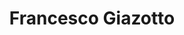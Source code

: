 ---
# Display name
title: Francesco Giazotto
weight: 20
first_name: Francesco
last_name: Giazotto

# Is this the primary user of the site?
superuser: false

role:

# Organizations/Affiliations
organizations:
  - name: NEST Istituto Nanoscienze-CNR & Scuola Normale Superiore, Pisa

social:
  - icon: globe
    icon_pack: fas
    link: https://www.nano.cnr.it/researcher-profile/francesco-giazotto/
  - icon: envelope
    icon_pack: fas
    link: 'mailto:irene.francesco.giazotto@nano.cnr.it'
  - icon: google-scholar
    icon_pack: ai
    link: https://scholar.google.it/citations?user=XtJo50gAAAAJ&hl=it

# Organizational groups that you belong to (for People widget)
#   Set this to `[]` or comment out if you are not using People widget.
user_groups:
  - Invited Speaker
---